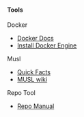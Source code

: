 
#### Tools

Docker

- [Docker Docs](https://docs.docker.com/get-started/overview/)
- [Install Docker Engine](https://docs.docker.com/engine/install/)


Musl

- [Quick Facts](https://musl.libc.org/)
- [MUSL wiki](https://wiki.musl-libc.org/)

Repo Tool

- [Repo Manual](https://source.android.com/setup/develop/repo)
